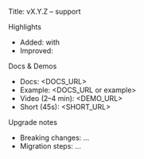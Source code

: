 Title: vX.Y.Z – <FEATURE> support

Highlights
- Added: <FEATURE> with <key capability>
- Improved: <related enhancement>

Docs & Demos
- Docs: <DOCS_URL>
- Example: <DOCS_URL or example>
- Video (2–4 min): <DEMO_URL>
- Short (45s): <SHORT_URL>

Upgrade notes
- Breaking changes: …
- Migration steps: …

